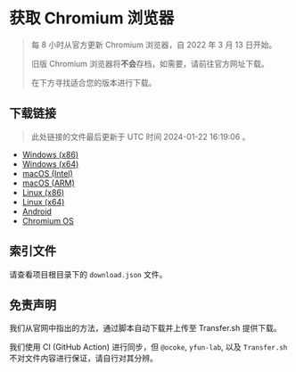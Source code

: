 # 获取 Chromium 浏览器

> 每 8 小时从官方更新 Chromium 浏览器，自 2022 年 3 月 13 日开始。
> 
> 旧版 Chromium 浏览器将**不会**存档，如需要，请前往官方网址下载。
>
> 在下方寻找适合您的版本进行下载。

## 下载链接

> 此处链接的文件最后更新于 UTC 时间 2024-01-22 16:19:06
。

- [Windows (x86)](https://transfer.sh/96ePVDPSJg/Win.zip)
- [Windows (x64)](https://transfer.sh/Kx4NQSc3JA/Win_x64.zip)
- [macOS (Intel)](https://transfer.sh/D84frhTjR8/Mac.zip)
- [macOS (ARM)](https://transfer.sh/W988H4HjIE/Mac_Arm.zip)
- [Linux (x86)](https://transfer.sh/4WpYNOmPWW/Linux.zip)
- [Linux (x64)](https://transfer.sh/IzupWFoQ0n/Linux_x64.zip)
- [Android](https://transfer.sh/o18VOuefUw/Android.zip)
- [Chromium OS](https://transfer.sh/lrdwwgLatk/Linux_ChromiumOS_Full.zip)

## 索引文件

请查看项目根目录下的 `download.json` 文件。

## 免责声明

我们从官网中指出的方法，通过脚本自动下载并上传至 Transfer.sh 提供下载。

我们使用 CI (GitHub Action) 进行同步，但 `@ocoke`, `yfun-lab`, 以及 `Transfer.sh` 不对文件内容进行保证，请自行对其分辨。
